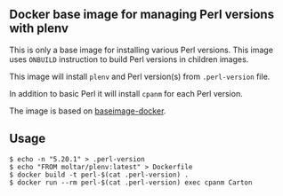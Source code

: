 ## Docker base image for managing Perl versions with plenv ##

This is only a base image for installing various Perl versions. This image uses `ONBUILD` instruction to build Perl versions in children images.

This image will install `plenv` and Perl version(s) from `.perl-version` file.

In addition to basic Perl it will install `cpanm` for each Perl version.

The image is based on [baseimage-docker](https://github.com/phusion/baseimage-docker).

## Usage ##

```
$ echo -n "5.20.1" > .perl-version
$ echo "FROM moltar/plenv:latest" > Dockerfile
$ docker build -t perl-$(cat .perl-version) .
$ docker run --rm perl-$(cat .perl-version) exec cpanm Carton
```